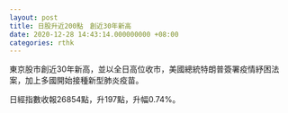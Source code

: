 ```yaml
---
layout: post
title: 日股升近200點　創近30年新高
date: 2020-12-28 14:43:14.000000000 +08:00
categories: rthk
---
```


東京股市創近30年新高，並以全日高位收市，美國總統特朗普簽署疫情紓困法案，加上多國開始接種新型肺炎疫苗。

日經指數收報26854點，升197點，升幅0.74%。
